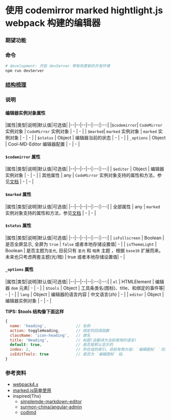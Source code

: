 # 使用 codemirror marked hightlight.js webpack 构建的编辑器

### 期望功能

### 命令
```bash
# development: 开启 devServer 带有热更新的开发环境
npm run devServer
```

### [结构梳理](https://www.processon.com/view/link/5b88dc49e4b0534c9bc51b33)

### 说明

#### 编辑器实例对象属性

|属性|类型|说明|默认值|可选值|
|--|--|--|--|:--:|:--:|
|`$codemirror`| `CodeMirror` 实例对象 | `CodeMirror` 实例对象 | - | - |
| `$marked`| `marked` 实例对象 | `marked` 实例对象 | - | - |
| `$status` | Object | 编辑器当前的状态 | - | - |
| `_options` | Object | Cool-MD-Editor 编辑器配置 | - | - |

#### `$codemirror` 属性
|属性|类型|说明|默认值|可选值|
|--|--|--|--|:--:|:--:|
| `$editor` | Object | 编辑器实例对象 | - | - |
| 其他属性 | any | `CodeMirror` 实例对象支持的属性和方法，参见[文档](https://codemirror.net/doc/manual.html) | - | - |

#### `$marked` 属性
|属性|类型|说明|默认值|可选值|
|--|--|--|--|:--:|:--:|
| 全部属性 | any | `marked` 实例对象支持的属性和方法，参见[文档](https://marked.js.org/#/README.md#README.md) | - | - |

#### `$status` 属性
|属性|类型|说明|默认值|可选值|
|--|--|--|--|:--:|:--:|
| `isFullscreen` | Boolean | 是否全屏显示, 全屏为 `true` | `false` 或者本地存储设置值| - |
| `isThemeLight` | Boolean | 是否主题为`圣光`, 目前只有 `圣光` 和 `暗黑` 主题 ，根据 `base16` 扩展而来。未来也只考虑两套主题(光/暗) | true 或者本地存储设置值| - |

#### `_options` 属性
|属性|类型|说明|默认值|可选值|
|--|--|--|--|:--:|:--:|
| `el` | HTMLElement | 编辑器 `dom` 元素| - | - |
| `$tools` | Object | 工具条类名(图标)、title、和绑定的事件等| - | - |
| `lang` | Object | 编辑器的语言内容 | 中文语言(zh) | - |
| `editor` | Object | 编辑器实例对象 | - | - |

**TIPS: $tools 结构像下面这样**
```js
{
  name: 'heading',             // 名称
  action: toggleHeading,       // 绑定的回调函数
  className: 'icon-heading',   // 类名
  title: 'Heading',            // 标题(会翻译为当前使用的语言) 
  default: true,               // 是否是默认显示的
  index: 2,                    // 所在组的索引。目前有两大组: `编辑图标` `浏览器设置`。两组使用不同的索引
  isEditTools: true            // 是否为 `编辑图标` 组.
}
```


### 参考资料
+ [webpack4.x](https://github.com/Jesonhu/webpack4.x-demo)
+ [marked.js简单使用](https://github.com/Jesonhu/codemirror-marked-highlight)
+ inspired(Thx)
  + [simplemde-markdown-editor](https://github.com/sparksuite/simplemde-markdown-editor)
  + [surmon-china/angular-admin](https://github.com/surmon-china/angular-admin/blob/89ad805a7932c4e06560127bf8820640fc079584/src/app/components/saMarkdownEditor/markdownEditor.component.ts)
  + [codimd](https://demo.codimd.org/features?both)